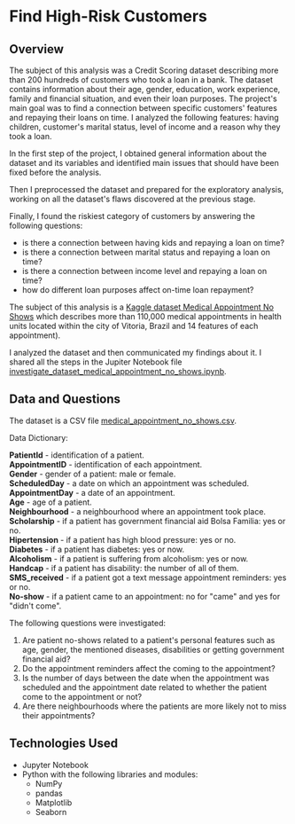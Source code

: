 # Find High-Risk Customers
## Overview

The subject of this analysis was a Credit Scoring dataset describing more than 200 hundreds of customers who took a loan in a bank. The dataset contains information about their age, gender, education, work experience, family and financial situation, and even their loan purposes. The project's main goal was to find a connection between specific customers' features and repaying their loans on time. I analyzed the following features: having children, customer's marital status, level of income and a reason why they took a loan.

In the first step of the project, I obtained general information about the dataset and its variables and identified main issues that should have been fixed before the analysis. 

Then I preprocessed the dataset and prepared for the exploratory analysis, working on all the dataset's flaws discovered at the previous stage. 

Finally, I found the riskiest category of customers by answering the following questions:

- is there a connection between having kids and repaying a loan on time?
- is there a connection between marital status and repaying a loan on time?
- is there a connection between income level and repaying a loan on time?
- how do different loan purposes affect on-time loan repayment?



The subject of this analysis is a [Kaggle dataset Medical Appointment No Shows](https://www.kaggle.com/joniarroba/noshowappointments) which describes more than 110,000 medical appointments in health units located within the city of Vitoria, Brazil and 14 features of each appointment).

I analyzed the dataset and then communicated my findings about it. I shared all the steps in the Jupiter Notebook file  [investigate_dataset_medical_appointment_no_shows.ipynb](https://github.com/aquamila/UDACITY_Investigate_Dataset/blob/master/investigate_dataset_medical_appointment_no_shows.ipynb).

## Data and Questions

The dataset is a CSV file [medical_appointment_no_shows.csv](https://github.com/aquamila/UDACITY_Investigate_Dataset/blob/master/medical_appointment_no_shows.csv). 

Data Dictionary:

__PatientId__ - identification of a patient.  
__AppointmentID__ - identification of each appointment.  
__Gender__ - gender of a patient: male or female.  
__ScheduledDay__ - a date on which an appointment was scheduled.  
__AppointmentDay__ - a date of an appointment.  
__Age__ - age of a patient.  
__Neighbourhood__ - a neighbourhood where an appointment took place.  
__Scholarship__ - if a patient has government financial aid Bolsa Familia: yes or no.  
__Hipertension__ - if a patient has high blood pressure: yes or no.  
__Diabetes__ - if a patient has diabetes: yes or now.  
__Alcoholism__ - if a patient is suffering from alcoholism: yes or now.  
__Handcap__ - if a patient has disability: the number of all of them.  
__SMS_received__ - if a patient got a text message appointment reminders: yes or no.  
__No-show__ - if a patient came to an appointment: no for "came" and yes for "didn't come".  

The following questions were investigated:   
 
1. Are patient no-shows related to a patient's personal features such as age, gender, the mentioned diseases, disabilities or getting government financial aid?
2. Do the appointment reminders affect the coming to the appointment?
3. Is the number of days between the date when the appointment was scheduled and the appointment date related to whether the patient come to the appointment or not?
4. Are there neighbourhoods where the patients are more likely not to miss their appointments?

## Technologies Used

- Jupyter Notebook
- Python with the following libraries and modules:
  - NumPy
  - pandas
  - Matplotlib
  - Seaborn

